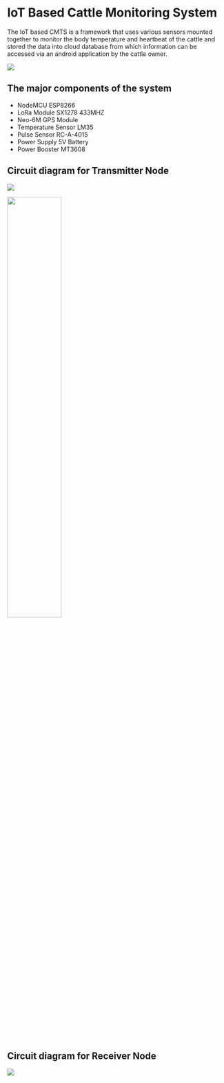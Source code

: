 # IoT Based Cattle Monitoring System

The IoT based CMTS is a framework that uses various sensors mounted together to monitor the body temperature and heartbeat of the cattle and stored the data into cloud database from which information can be accessed via an android application by the cattle owner.

![](https://github.com/hirokjyoti-k/Cattle-Tracker/blob/master/images/system.png)

## The major components of the system

- NodeMCU ESP8266
- LoRa Module SX1278 433MHZ
- Neo-6M GPS Module
- Temperature Sensor LM35
- Pulse Sensor RC-A-4015 
- Power Supply 5V Battery
- Power Booster MT3608


## Circuit diagram for Transmitter Node
![](https://github.com/hirokjyoti-k/Cattle-Tracker/blob/master/images/transmitter.jpg)

<img src="https://github.com/hirokjyoti-k/Cattle-Tracker/blob/master/images/transmitter.jpg" width=50% />



## Circuit diagram for Receiver Node
![](https://github.com/hirokjyoti-k/Cattle-Tracker/blob/master/images/receiver.jpg)


